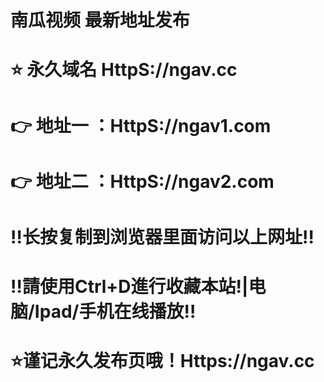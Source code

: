 # 南瓜视频  最新地址发布
# 
# ⭐️ 永久域名 HttpS://ngav.cc
# 👉 地址一 ：HttpS://ngav1.com
# 👉 地址二 ：HttpS://ngav2.com
# 
# ‼️长按复制到浏览器里面访问以上网址‼️
# ‼️請使用Ctrl+D進行收藏本站!|电脑/Ipad/手机在线播放‼️
# 
# ⭐️谨记永久发布页哦！Https://ngav.cc


